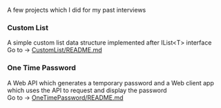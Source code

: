 A few projects which I did for my past interviews

### __Custom List__
A simple custom list data structure implemented after IList\<T\> interface  
Go to -> [CustomList/README.md](./CustomList/README.md)

### __One Time Password__
A Web API which generates a temporary password and a Web client app which uses the API to request and display the password   
Go to -> [OneTimePassword/README.md](./OneTimePassword/README.md)
